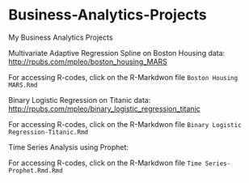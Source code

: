 # Business-Analytics-Projects
My Business Analytics Projects

Multivariate Adaptive Regression Spline on Boston Housing data: http://rpubs.com/mpleo/boston_housing_MARS

For accessing R-codes, click on the R-Markdwon file `Boston Housing MARS.Rmd`

Binary Logistic Regression on Titanic data: http://rpubs.com/mpleo/binary_logistic_regression_titanic

For accessing R-codes, click on the R-Markdwon file `Binary Logistic Regression-Titanic.Rmd`

Time Series Analysis using Prophet: 

For accessing R-codes, click on the R-Markdwon file `Time Series-Prophet.Rmd.Rmd`


